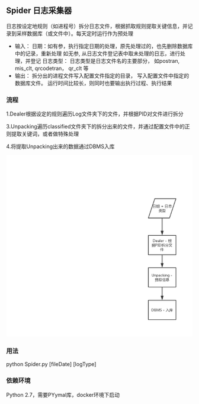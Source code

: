 ## Spider 日志采集器

日志按设定地规则（如进程号）拆分日志文件，根据抓取规则提取关键信息，并记录到采样数据库（或文件中）。每天定时运行作为预处理

- 输入：
  日期：如有参，执行指定日期的处理，原先处理过的，也先删除数据库中的记录，重新处理
  如无参, 从日志文件登记表中取未处理的日志，进行处理，并登记
  日志类型： 
  日志类型是日志文件名的主要部分， 如postran, mis_clt, qrcodetran， qr_clt 等
- 输出：
  拆分出的进程文件写入配置文件指定的目录， 写入配置文件中指定的数据库文件。
  运行时间比较长，则同时也要输出执行过程、执行结果

### 流程

1.Dealer根据设定的规则遍历Log文件夹下的文件，并根据PID对文件进行拆分

3.Unpacking遍历classified文件夹下的拆分出来的文件，并通过配置文件中的正则提取关键词，或者做特殊处理

4.将提取Unpacking出来的数据通过DBMS入库

![流程图](https://raw.githubusercontent.com/0xC000005/image-hosting/master/20190802091845.png)

### 用法

python Spider.py [fileDate] [logType]

### 依赖环境

Python 2.7，需要PYymal库，docker环境下启动